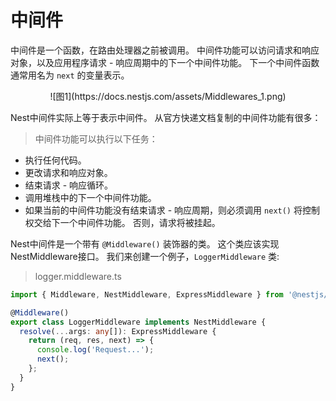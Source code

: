 # 中间件

中间件是一个函数，在路由处理器之前被调用。 中间件功能可以访问请求和响应对象，以及应用程序请求 - 响应周期中的下一个中间件功能。 下一个中间件函数通常用名为 `next` 的变量表示。

<center>![图1](https://docs.nestjs.com/assets/Middlewares_1.png)</center>

Nest中间件实际上等于表示中间件。 从官方快递文档复制的中间件功能有很多：



> 中间件功能可以执行以下任务： 
* 执行任何代码。
* 更改请求和响应对象。
* 结束请求 - 响应循环。
* 调用堆栈中的下一个中间件功能。
* 如果当前的中间件功能没有结束请求 - 响应周期，则必须调用 `next()` 将控制权交给下一个中间件功能。 否则，请求将被挂起。

Nest中间件是一个带有 `@Middleware()` 装饰器的类。 这个类应该实现NestMiddleware接口。 我们来创建一个例子，`LoggerMiddleware` 类:

> logger.middleware.ts

```typescript
import { Middleware, NestMiddleware, ExpressMiddleware } from '@nestjs/common';

@Middleware()
export class LoggerMiddleware implements NestMiddleware {
  resolve(...args: any[]): ExpressMiddleware {
    return (req, res, next) => {
      console.log('Request...');
      next();
    };
  }
}
```

